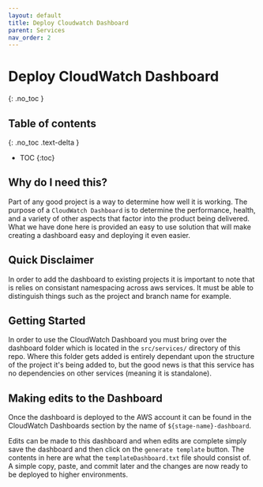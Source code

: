 ```yaml
---
layout: default
title: Deploy Cloudwatch Dashboard
parent: Services
nav_order: 2
---
```


# Deploy CloudWatch Dashboard
{: .no_toc }

## Table of contents
{: .no_toc .text-delta }

- TOC
{:toc}

## Why do I need this?
Part of any good project is a way to determine how well it is working. The purpose of a `CloudWatch Dashboard` is to determine the performance, health, and a variety of other aspects that factor into the product being delivered. What we have done here is provided an easy to use solution that will make creating a dashboard easy and deploying it even easier.

## Quick Disclaimer
In order to add the dashboard to existing projects it is important to note that is relies on consistant namespacing across aws services. It must be able to distinguish things such as the project and branch name for example.

## Getting Started
In order to use the CloudWatch Dashboard you must bring over the dashboard folder which is located in the `src/services/` directory of this repo. Where this folder gets added is entirely dependant upon the structure of the project it's being added to, but the good news is that this service has no dependencies on other services (meaning it is standalone).

## Making edits to the Dashboard
Once the dashboard is deployed to the AWS account it can be found in the CloudWatch Dashboards section by the name of `${stage-name}-dashboard`.

Edits can be made to this dashboard and when edits are complete simply save the dashboard and then click on the `generate template` button. The contents in here are what the `templateDashboard.txt` file should consist of. A simple copy, paste, and commit later and the changes are now ready to be deployed to higher environments.
